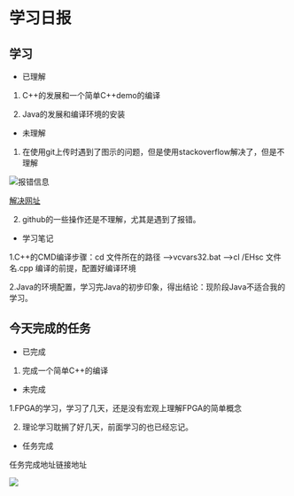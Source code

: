 # 学习日报

## 学习

* 已理解

1. C++的发展和一个简单C++demo的编译

2. Java的发展和编译环境的安装

* 未理解
1. 在使用git上传时遇到了图示的问题，但是使用stackoverflow解决了，但是不理解


![报错信息](https://github.com/ShengtaoXu321/new_demo/blob/master/3S%7B58~6TKQIOW%40C_LX92W_R.png)


[解决网址](https://stackoverflow.com/questions/28429819/rejected-master-master-fetch-first)


2. github的一些操作还是不理解，尤其是遇到了报错。


* 学习笔记

1.C++的CMD编译步骤：cd 文件所在的路径 ——>vcvars32.bat ——>cl /EHsc 文件名.cpp
  编译的前提，配置好编译环境
 
2.Java的环境配置，学习完Java的初步印象，得出结论：现阶段Java不适合我的学习。



## 今天完成的任务

* 已完成
1. 完成一个简单C++的编译


* 未完成

1.FPGA的学习，学习了几天，还是没有宏观上理解FPGA的简单概念

2. 理论学习耽搁了好几天，前面学习的也已经忘记。


* 任务完成

任务完成地址链接地址

![](https://github.com/ShengtaoXu321/new_demo/blob/master/123.png)




